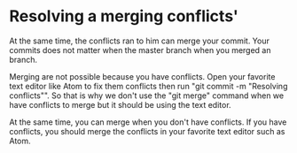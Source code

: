 # Resolving a merging conflicts'
At the same time, the conflicts ran to him can merge your commit. Your commits does not matter when the master branch when you merged an branch.

Merging are not possible because you have conflicts. Open your favorite text editor like Atom to fix them conflicts then run "git commit -m "Resolving conflicts"". So that is why we don't use the "git merge" command when we have conflicts to merge but it should be using the text editor.

At the same time, you can merge when you don't have conflicts. If you have conflicts, you should merge the conflicts in your favorite text editor such as Atom.
